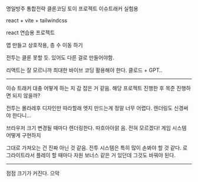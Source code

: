 명일방주 통합전략 클론코딩 토이 프로젝트
이슈트래커 실험용

react + vite + tailwindcss

react 연습용 프로젝트


맵 만들고 상호작용, 층 수 이동 하기

전투는 클론 못할 듯. 있어도 다른 걸로 만들어야함.

리액트는 잘 모르니까 최대한 바이브 코딩 활용해야 한다.
클로드 + GPT..

---
이슈 트래커 대충 어떻게 하는 지 감 잡은 거 같음.
해당 프로젝트 진행한 후 목준 진행하면 되지 않을까?

전투는 몰라레후 디자인만 따라할래
엣지 만드는게 정말 너무 어렵다.
렌더링도 신경써야 한다니...

브라우저 크기 변경될 때마다 렌더링한다. 따흐아아앍
음. 전혀 모르겠다!
게임 시스템 어떻게 구현하지

그대로 가져오는 건 진짜 아닌 것 같음.
전투 시스템은 특히 많이 손봐야 할 것 같다.
로그라이트라서 플레이 할 때마다 자원 보너스 같은 거 있던데 그것도 바꿔야 된다.

---
점점 크기가 커진다.
으악
